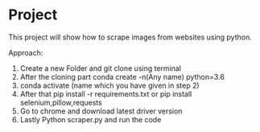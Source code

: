 # Project

This project will show how to scrape images from websites using python.

Approach:
1) Create a new Folder and git clone using terminal
2) After the cloning part conda create -n(Any name) python=3.6
3) conda activate (name which you have given in step 2)
4) After that pip install -r requirements.txt or pip install selenium,pillow,requests
5) Go to chrome and download latest driver version
6) Lastly Python scraper.py and run the code
